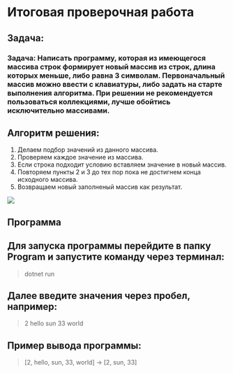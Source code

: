# Итоговая проверочная работа
##  __Задача:__
### Задача: Написать программу, которая из имеющегося массива строк формирует новый массив из строк, длина которых меньше, либо равна 3 символам. Первоначальный массив можно ввести с клавиатуры, либо задать на старте выполнения алгоритма. При решении не рекомендуется пользоваться коллекциями, лучше обойтись исключительно массивами.

## __Алгоритм решения:__

1. Делаем подбор значений из данного массива.
2. Проверяем каждое значение из массива.
3. Если строка подходит условию вставляем значение в новый массив.
4. Повторяем пункты 2 и 3 до тех пор пока не достигнем конца исходного массива.
5. Возвращаем новый заполненый массив как результат.


![](Dia.png)

 ## Программа

## Для запуска программы перейдите в папку **Program** и запустите команду через терминал:

 > dotnet run

## Далее введите значения через пробел, например:

> 2 hello sun 33 world
## Пример вывода программы:

> [2, hello, sun, 33, world] -> [2, sun, 33]